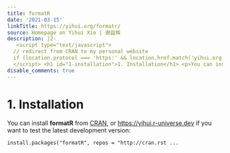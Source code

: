 ```yaml
---
title: formatR
date: '2021-03-15'
linkTitle: https://yihui.org/formatr/
source: Homepage on Yihui Xie | 谢益辉
description: |2-
   <script type="text/javascript">
  // redirect from CRAN to my personal website
  if (location.protocol === 'https:' && location.href.match('yihui.org') === null) location.href = 'https://yihui.org/formatr/';
  </script> <h1 id="1-installation">1. Installation</h1> <p>You can install <strong>formatR</strong> from <a href="https://cran.r-project.org/package=formatR">CRAN</a>, or <a href="https://yihui.r-universe.dev">https://yihui.r-universe.dev</a> if you want to test the latest development version:</p> <pre><code class="language-r">install.packages(&quot;formatR&quot;, repos = &quot;http://cran.rst ...
disable_comments: true
---
```

 <script type="text/javascript">
// redirect from CRAN to my personal website
if (location.protocol === 'https:' && location.href.match('yihui.org') === null) location.href = 'https://yihui.org/formatr/';
</script> <h1 id="1-installation">1. Installation</h1> <p>You can install <strong>formatR</strong> from <a href="https://cran.r-project.org/package=formatR">CRAN</a>, or <a href="https://yihui.r-universe.dev">https://yihui.r-universe.dev</a> if you want to test the latest development version:</p> <pre><code class="language-r">install.packages(&quot;formatR&quot;, repos = &quot;http://cran.rst ...
